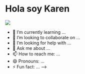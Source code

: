 <h1> Hola soy Karen </h1>

![](https://th.bing.com/th/id/OIG.YKHxZqkE2vdpTMZLP0fJ?w=300&h=500&rs=1&pid=ImgDetMain)

- 🌱 I’m currently learning ...
- 👯 I’m looking to collaborate on ...
- 🤔 I’m looking for help with ...
- 💬 Ask me about ...
- 📫 How to reach me: ...
- 😄 Pronouns: ...
- ⚡ Fun fact: ...
-->
